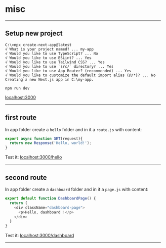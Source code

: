 # misc

---

## Setup new project

```console
C:\>npx create-next-app@latest
√ What is your project named? ... my-app
√ Would you like to use TypeScript? ... No
√ Would you like to use ESLint? ... Yes
√ Would you like to use Tailwind CSS? ... Yes
√ Would you like to use `src/` directory? ... Yes
√ Would you like to use App Router? (recommended) ... Yes
√ Would you like to customize the default import alias (@/*)? ... No
Creating a new Next.js app in C:\my-app.
```

```console
npm run dev
```

[localhost:3000]( http://localhost:3000)

---

## first route

In app folder create a `hello` folder and in it a `route.js` with content:

```js
export async function GET(request){
  return new Response('Hello, world!');
}
```

Test it: [localhost:3000/hello](http://localhost:3000/hello)

---

## second route

In app folder create a `dashboard` folder and in it a `page.js` with content:

```js
export default function DashboardPage() {
  return (
    <div className="dashboard-page">
      <p>Hello, dashboard !</p>
    </div>
  )
}
```

Test it: [localhost:3000/dashboard](http://localhost:3000/dashboard)

---
